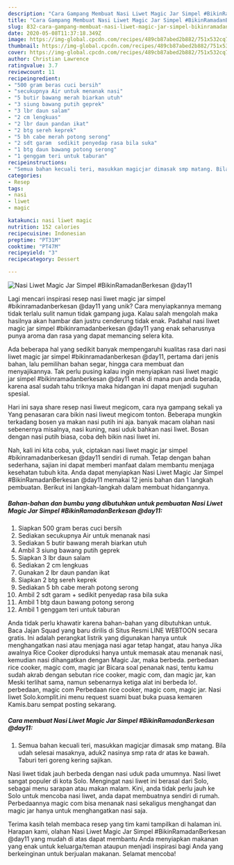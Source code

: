 ```yaml
---
description: "Cara Gampang Membuat Nasi Liwet Magic Jar Simpel #BikinRamadanBerkesan @day11 Anti Gagal"
title: "Cara Gampang Membuat Nasi Liwet Magic Jar Simpel #BikinRamadanBerkesan @day11 Anti Gagal"
slug: 832-cara-gampang-membuat-nasi-liwet-magic-jar-simpel-bikinramadanberkesan-day11-anti-gagal
date: 2020-05-08T11:37:18.349Z
image: https://img-global.cpcdn.com/recipes/489cb87abed2b882/751x532cq70/nasi-liwet-magic-jar-simpel-bikinramadanberkesan-day11-foto-resep-utama.jpg
thumbnail: https://img-global.cpcdn.com/recipes/489cb87abed2b882/751x532cq70/nasi-liwet-magic-jar-simpel-bikinramadanberkesan-day11-foto-resep-utama.jpg
cover: https://img-global.cpcdn.com/recipes/489cb87abed2b882/751x532cq70/nasi-liwet-magic-jar-simpel-bikinramadanberkesan-day11-foto-resep-utama.jpg
author: Christian Lawrence
ratingvalue: 3.7
reviewcount: 11
recipeingredient:
- "500 gram beras cuci bersih"
- "secukupnya Air untuk menanak nasi"
- "5 butir bawang merah biarkan utuh"
- "3 siung bawang putih geprek"
- "3 lbr daun salam"
- "2 cm lengkuas"
- "2 lbr daun pandan ikat"
- "2 btg sereh keprek"
- "5 bh cabe merah potong serong"
- "2 sdt garam  sedikit penyedap rasa bila suka"
- "1 btg daun bawang potong serong"
- "1 genggam teri untuk taburan"
recipeinstructions:
- "Semua bahan kecuali teri, masukkan magicjar dimasak smp matang. Bila udah selesai masaknya, aduk2 nasinya smp rata dr atas ke bawah. Taburi teri goreng kering sajikan."
categories:
- Resep
tags:
- nasi
- liwet
- magic

katakunci: nasi liwet magic 
nutrition: 152 calories
recipecuisine: Indonesian
preptime: "PT31M"
cooktime: "PT47M"
recipeyield: "3"
recipecategory: Dessert

---
```



![Nasi Liwet Magic Jar Simpel #BikinRamadanBerkesan @day11](https://img-global.cpcdn.com/recipes/489cb87abed2b882/751x532cq70/nasi-liwet-magic-jar-simpel-bikinramadanberkesan-day11-foto-resep-utama.jpg)

Lagi mencari inspirasi resep nasi liwet magic jar simpel #bikinramadanberkesan @day11 yang unik? Cara menyiapkannya memang tidak terlalu sulit namun tidak gampang juga. Kalau salah mengolah maka hasilnya akan hambar dan justru cenderung tidak enak. Padahal nasi liwet magic jar simpel #bikinramadanberkesan @day11 yang enak seharusnya punya aroma dan rasa yang dapat memancing selera kita.

Ada beberapa hal yang sedikit banyak mempengaruhi kualitas rasa dari nasi liwet magic jar simpel #bikinramadanberkesan @day11, pertama dari jenis bahan, lalu pemilihan bahan segar, hingga cara membuat dan menyajikannya. Tak perlu pusing kalau ingin menyiapkan nasi liwet magic jar simpel #bikinramadanberkesan @day11 enak di mana pun anda berada, karena asal sudah tahu triknya maka hidangan ini dapat menjadi suguhan spesial.

Hari ini saya share resep nasi liweut megicom, cara nya gampang sekali ya Yang penasaran cara bikin nasi liweut megicom tonton. Beberapa mungkin terkadang bosen ya makan nasi putih ini aja. banyak macam olahan nasi sebenernya misalnya, nasi kuning, nasi uduk bahkan nasi liwet. Bosan dengan nasi putih biasa, coba deh bikin nasi liwet ini.


Nah, kali ini kita coba, yuk, ciptakan nasi liwet magic jar simpel #bikinramadanberkesan @day11 sendiri di rumah. Tetap dengan bahan sederhana, sajian ini dapat memberi manfaat dalam membantu menjaga kesehatan tubuh kita. Anda dapat menyiapkan Nasi Liwet Magic Jar Simpel #BikinRamadanBerkesan @day11 memakai 12 jenis bahan dan 1 langkah pembuatan. Berikut ini langkah-langkah dalam membuat hidangannya.

<!--inarticleads1-->

##### Bahan-bahan dan bumbu yang dibutuhkan untuk pembuatan Nasi Liwet Magic Jar Simpel #BikinRamadanBerkesan @day11:

1. Siapkan 500 gram beras cuci bersih
1. Sediakan secukupnya Air untuk menanak nasi
1. Sediakan 5 butir bawang merah biarkan utuh
1. Ambil 3 siung bawang putih geprek
1. Siapkan 3 lbr daun salam
1. Sediakan 2 cm lengkuas
1. Gunakan 2 lbr daun pandan ikat
1. Siapkan 2 btg sereh keprek
1. Sediakan 5 bh cabe merah potong serong
1. Ambil 2 sdt garam + sedikit penyedap rasa bila suka
1. Ambil 1 btg daun bawang potong serong
1. Ambil 1 genggam teri untuk taburan


Anda tidak perlu khawatir karena bahan-bahan yang dibutuhkan untuk. Baca Jajan Squad yang baru dirilis di Situs Resmi LINE WEBTOON secara gratis. Ini adalah perangkat listrik yang digunakan hanya untuk menghangatkan nasi atau menjaga nasi agar tetap hangat, atau hanya Jika awalnya Rice Cooker diproduksi hanya untuk memasak atau menanak nasi, kemudian nasi dihangatkan dengan Magic Jar, maka berbeda. perbedaan rice cooker, magic com, magic jar Bicara soal penanak nasi, tentu kamu sudah akrab dengan sebutan rice cooker, magic com, dan magic jar, kan Meski terlihat sama, namun sebenarnya ketiga alat ini berbeda lo!. perbedaan, magic com Perbedaan rice cooker, magic com, magic jar. Nasi liwet Solo.komplit.ini menu request suami buat buka puasa kemaren Kamis.baru sempat posting sekarang. 

<!--inarticleads2-->

##### Cara membuat Nasi Liwet Magic Jar Simpel #BikinRamadanBerkesan @day11:

1. Semua bahan kecuali teri, masukkan magicjar dimasak smp matang. Bila udah selesai masaknya, aduk2 nasinya smp rata dr atas ke bawah. Taburi teri goreng kering sajikan.


Nasi liwet tidak jauh berbeda dengan nasi uduk pada umumnya. Nasi liwet sangat populer di kota Solo. Mengingat nasi liwet ini berasal dari Solo, sebagai menu sarapan atau makan malam. Kini, anda tidak perlu jauh ke Solo untuk mencoba nasi liwet, anda dapat membuatnya sendiri di rumah. Perbedaannya magic com bisa menanak nasi sekaligus menghangat dan magic jar hanya untuk menghangatkan nasi saja. 

Terima kasih telah membaca resep yang tim kami tampilkan di halaman ini. Harapan kami, olahan Nasi Liwet Magic Jar Simpel #BikinRamadanBerkesan @day11 yang mudah di atas dapat membantu Anda menyiapkan makanan yang enak untuk keluarga/teman ataupun menjadi inspirasi bagi Anda yang berkeinginan untuk berjualan makanan. Selamat mencoba!

